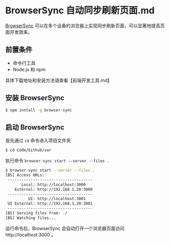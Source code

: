 # BrowserSync 自动同步刷新页面.md

[BrowserSync](https://www.browsersync.io/) 可以在多个设备的浏览器上实现同步刷新页面，可以显著地提高页面开发效率。

## 前置条件
* 命令行工具
* Node.js 和 npm

具体下载地址和安装方法请查看【前端开发工具.md】

## 安装 BrowserSync
```bash
$ npm install -g browser-sync
```

## 启动 BrowserSync
首先通过 `cd` 命令进入项目文件夹
```bash
$ cd Code/Github/var
```
执行命令 `browser-sync start --server --files .`
```bash
$ browser-sync start --server --files .
[BS] Access URLs:
 -------------------------------------
       Local: http://localhost:3000
    External: http://192.168.1.20:3000
 -------------------------------------
          UI: http://localhost:3001
 UI External: http://192.168.1.20:3001
 -------------------------------------
[BS] Serving files from: ./
[BS] Watching files...
```
运行命令后，BrowserSync 会自动打开一个浏览器页面访问 http://localhost:3000 。






